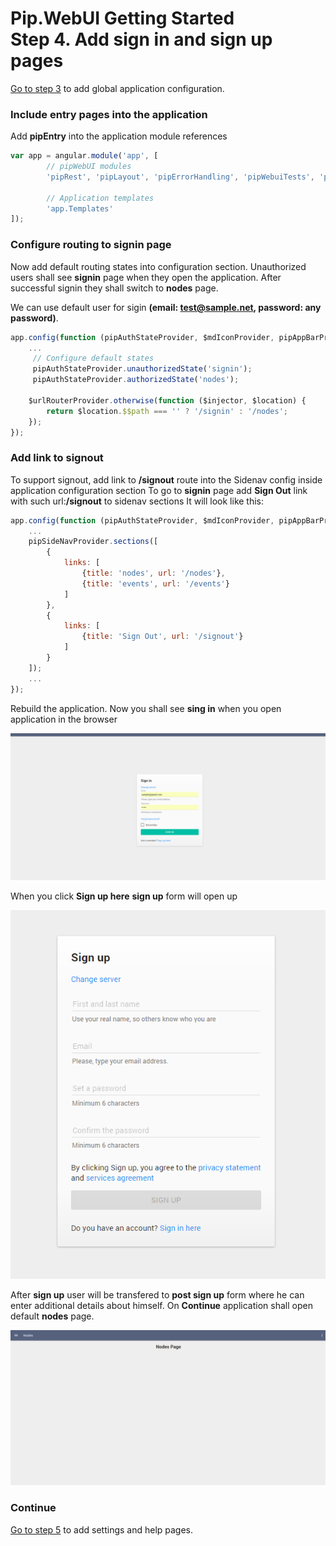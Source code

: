 # Pip.WebUI Getting Started <br/> Step 4. Add sign in and sign up pages

[Go to step 3](https://github.com/pip-webui/pip-webui-sample/blob/master/step3/) to add global application configuration.

### Include entry pages into the application

Add **pipEntry** into the application module references

```javascript
var app = angular.module('app', [
        // pipWebUI modules
        'pipRest', 'pipLayout', 'pipErrorHandling', 'pipWebuiTests', 'pipNav', 'pipEntry',

        // Application templates
        'app.Templates'
]);
```

### Configure routing to signin page

Now add default routing states into configuration section. 
Unauthorized users shall see **signin** page when they open the application.
After successful signin they shall switch to **nodes** page.

We can use default user for sigin **(email: test@sample.net, password: any password)**.

```javascript
app.config(function (pipAuthStateProvider, $mdIconProvider, pipAppBarProvider, pipSideNavProvider, $urlRouterProvider) {
    ...
     // Configure default states
     pipAuthStateProvider.unauthorizedState('signin');
     pipAuthStateProvider.authorizedState('nodes');
    
    $urlRouterProvider.otherwise(function ($injector, $location) {
        return $location.$$path === '' ? '/signin' : '/nodes';
    });
});
```


### Add link to signout

To support signout, add link to **/signout** route into the Sidenav config inside application configuration section
To go to **signin** page add **Sign Out** link with such url:**/signout** to sidenav sections
It will look like this:

```javascript
app.config(function (pipAuthStateProvider, $mdIconProvider, pipAppBarProvider, pipSideNavProvider, $urlRouterProvider) {
    ...
    pipSideNavProvider.sections([
        {
            links: [
                {title: 'nodes', url: '/nodes'},
                {title: 'events', url: '/events'}
            ]
        },
        {
            links: [
                {title: 'Sign Out', url: '/signout'}
            ]
        }
    ]);
    ...
});
```


Rebuild the application. Now you shall see **sing in** when you open application in the browser

![Sign in page](artifacts/sign_in_page.png)

When you click **Sign up here**  **sign up** form will open up

![Sign up form](artifacts/sign_up_form.png)

After **sign up** user will be transfered to **post sign up** form where he can enter additional details about himself.
On **Continue** application shall open default **nodes** page.

![Empty nodes](artifacts/empty_nodes.png)

### Continue

[Go to step 5](https://github.com/pip-webui/pip-webui-sample/blob/master/step5/) to add settings and help pages.
